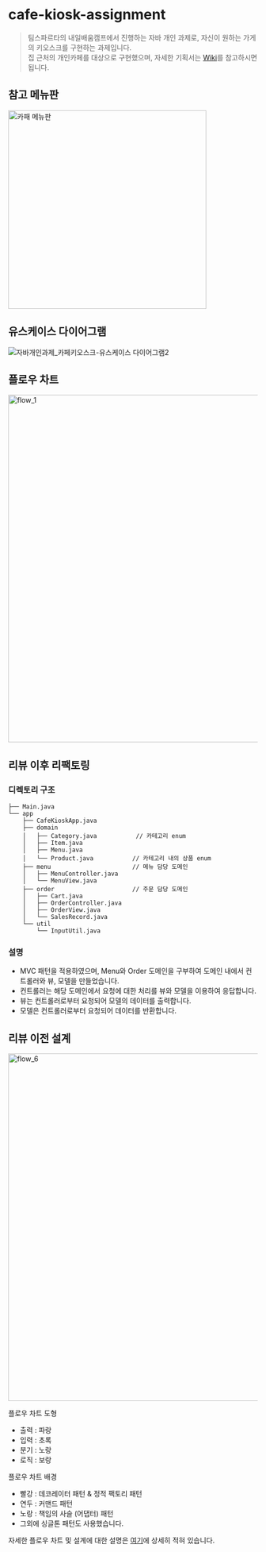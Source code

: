 # cafe-kiosk-assignment
> 팀스파르타의 내일배움캠프에서 진행하는 자바 개인 과제로, 자신이 원하는 가게의 키오스크를 구현하는 과제입니다.   
> 집 근처의 개인카페를 대상으로 구현했으며, 자세한 기획서는 [Wiki](https://github.com/lycoris62/cafe-kiosk-assignment/wiki)를 참고하시면 됩니다.    

## 참고 메뉴판
<img width="400" alt="카패 메뉴판" src="https://github.com/lycoris62/cafe-kiosk-assignment/assets/55584664/09130298-c2f3-4a5a-9d7d-a1175bd1e0d4">

## 유스케이스 다이어그램
![자바개인과제_카페키오스크-유스케이스 다이어그램2](https://github.com/lycoris62/cafe-kiosk-assignment/assets/55584664/d28d3a0b-38e8-4854-80bd-bfa68aabc511)

## 플로우 차트 
<img width="700" alt="flow_1" src="https://github.com/lycoris62/cafe-kiosk-assignment/assets/55584664/e42d5783-0500-4d1c-bba6-b9c166cc6f99">



## 리뷰 이후 리팩토링 
### 디렉토리 구조 
```
├── Main.java 
└── app
    ├── CafeKioskApp.java 
    ├── domain
    │   ├── Category.java           // 카테고리 enum 
    │   ├── Item.java 
    │   ├── Menu.java
    │   └── Product.java           // 카테고리 내의 상품 enum 
    ├── menu                       // 메뉴 담당 도메인 
    │   ├── MenuController.java 
    │   └── MenuView.java
    ├── order                      // 주문 담당 도메인 
    │   ├── Cart.java
    │   ├── OrderController.java
    │   ├── OrderView.java
    │   └── SalesRecord.java
    └── util
        └── InputUtil.java
```

### 설명 
* MVC 패턴을 적용하였으며, Menu와 Order 도메인을 구부하여 도메인 내에서 컨트롤러와 뷰, 모델을 만들었습니다.    
* 컨트롤러는 해당 도메인에서 요청에 대한 처리를 뷰와 모델을 이용하여 응답합니다.     
* 뷰는 컨트롤러로부터 요청되어 모델의 데이터를 출력합니다.     
* 모델은 컨트롤러로부터 요청되어 데이터를 반환합니다.

    

## 리뷰 이전 설계 
<img width="700" alt="flow_6" src="https://github.com/lycoris62/cafe-kiosk-assignment/assets/55584664/65c63138-32f6-4c04-b6f9-8c19a9740a32">

플로우 차트 도형 
* 출력 : 파랑     
* 입력 : 초록     
* 분기 : 노랑     
* 로직 : 보랑     

플로우 차트 배경 
* 빨강 : 데코레이터 패턴 & 정적 팩토리 패턴 
* 연두 : 커맨드 패턴
* 노랑 : 책임의 사슬 (어댑터) 패턴
* 그외에 싱글톤 패턴도 사용했습니다.

자세한 플로우 차트 및 설계에 대한 설명은 [여기](https://github.com/lycoris62/cafe-kiosk-assignment/wiki/%EC%84%A4%EA%B3%84%EB%8F%84)에 상세히 적혀 있습니다. 
